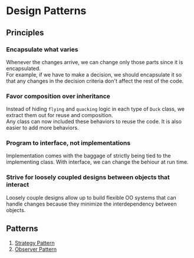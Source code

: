 # Design Patterns

## Principles

### Encapsulate what varies
Whenever the changes arrive, we can change only those parts since it is encapsulated.  
For example, if we have to make a decision, we should encapsulate it so that any changes in the decision criteria don't affect the rest of the code.  

### Favor composition over inheritance
Instead of hiding `flying` and `quacking` logic in each type of `Duck` class, we extract them out for reuse and composition.  
Any class can now included these behaviors to reuse the code. It is also easier to add more behaviors.  

### Program to interface, not implementations
Implementation comes with the baggage of strictly being tied to the implementing class. With interface, we can change the behiour at run time.

### Strive for loosely coupled designs between objects that interact

Loosely couple designs allow up to build flexible OO systems that can handle changes because they minimize the interdependency between objects.

## Patterns

1. [Strategy Pattern](./01.%20Strategy%20Pattern/)
2. [Observer Pattern](./02.%Observer%20Pattern/)